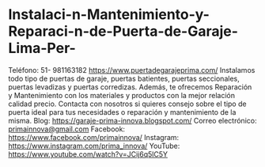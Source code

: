 # Instalaci-n-Mantenimiento-y-Reparaci-n-de-Puerta-de-Garaje-Lima-Per-
Teléfono:  51- 981163182 https://www.puertadegarajeprima.com/  Instalamos todo tipo de puertas de garaje, puertas batientes, puertas seccionales, puertas levadizas y puertas corredizas. Además, te ofrecemos Reparación y Mantenimiento con los materiales y productos con la mejor relación calidad precio. Contacta con nosotros si quieres consejo sobre el tipo de puerta ideal para tus necesidades o  reparación y mantenimiento de la misma. Blog: https://garaje-prima-innova.blogspot.com/  Correo electrónico: primainnova@gmail.com Facebook: https://www.facebook.com/primainnova/   Instagram: https://www.instagram.com/prima_innova/   YouTube:  https://www.youtube.com/watch?v=JCij6q5lC5Y 
